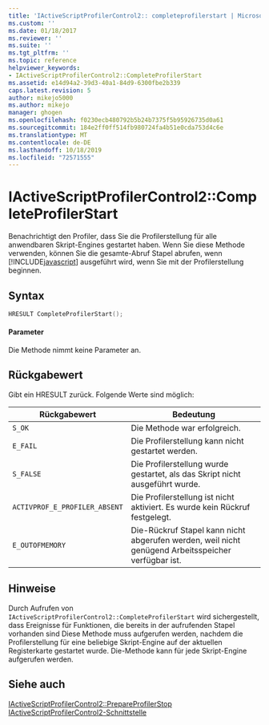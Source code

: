 ```yaml
---
title: 'IActiveScriptProfilerControl2:: completeprofilerstart | Microsoft-Dokumentation'
ms.custom: ''
ms.date: 01/18/2017
ms.reviewer: ''
ms.suite: ''
ms.tgt_pltfrm: ''
ms.topic: reference
helpviewer_keywords:
- IActiveScriptProfilerControl2::CompleteProfilerStart
ms.assetid: e14d94a2-39d3-40a1-84d9-6300fbe2b339
caps.latest.revision: 5
author: mikejo5000
ms.author: mikejo
manager: ghogen
ms.openlocfilehash: f0230ecb480792b5b24b7375f5b95926735d0a61
ms.sourcegitcommit: 184e2ff0ff514fb980724fa4b51e0cda753d4c6e
ms.translationtype: MT
ms.contentlocale: de-DE
ms.lasthandoff: 10/18/2019
ms.locfileid: "72571555"
---
```

# <a name="iactivescriptprofilercontrol2completeprofilerstart"></a>IActiveScriptProfilerControl2::CompleteProfilerStart
Benachrichtigt den Profiler, dass Sie die Profilerstellung für alle anwendbaren Skript-Engines gestartet haben. Wenn Sie diese Methode verwenden, können Sie die gesamte-Abruf Stapel abrufen, wenn [!INCLUDE[javascript](../../javascript/includes/javascript-md.md)] ausgeführt wird, wenn Sie mit der Profilerstellung beginnen.  
  
## <a name="syntax"></a>Syntax  
  
```cpp
HRESULT CompleteProfilerStart();  
```  
  
#### <a name="parameters"></a>Parameter  
 Die Methode nimmt keine Parameter an.  
  
## <a name="return-value"></a>Rückgabewert  
 Gibt ein HRESULT zurück. Folgende Werte sind möglich:  
  
|Rückgabewert|Bedeutung|  
|------------------|-------------|  
|`S_OK`|Die Methode war erfolgreich.|  
|`E_FAIL`|Die Profilerstellung kann nicht gestartet werden.|  
|`S_FALSE`|Die Profilerstellung wurde gestartet, als das Skript nicht ausgeführt wurde.|  
|`ACTIVPROF_E_PROFILER_ABSENT`|Die Profilerstellung ist nicht aktiviert. Es wurde kein Rückruf festgelegt.|  
|`E_OUTOFMEMORY`|Die-Rückruf Stapel kann nicht abgerufen werden, weil nicht genügend Arbeitsspeicher verfügbar ist.|  
  
## <a name="remarks"></a>Hinweise  
 Durch Aufrufen von `IActiveScriptProfilerControl2::CompleteProfilerStart` wird sichergestellt, dass Ereignisse für Funktionen, die bereits in der aufrufenden Stapel vorhanden sind Diese Methode muss aufgerufen werden, nachdem die Profilerstellung für eine beliebige Skript-Engine auf der aktuellen Registerkarte gestartet wurde. Die-Methode kann für jede Skript-Engine aufgerufen werden.  
  
## <a name="see-also"></a>Siehe auch  
 [IActiveScriptProfilerControl2::PrepareProfilerStop](../../winscript/reference/iactivescriptprofilercontrol2-prepareprofilerstop.md)   
 [IActiveScriptProfilerControl2-Schnittstelle](../../winscript/reference/iactivescriptprofilercontrol2-interface.md)